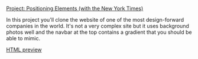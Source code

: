 [Project: Positioning Elements (with the New York Times)](http://www.theodinproject.com/html5-and-css3/building-with-backgrounds-and-gradients)

In this project you'll clone the website of one of the most design-forward companies in the world. It's not a very complex site but it uses background photos well and the navbar at the top contains a gradient that you should be able to mimic.

[HTML preview](https://htmlpreview.github.io/?https://github.com/AtActionPark/odin_backgrounds_and_gradients/blob/master/main.html)

